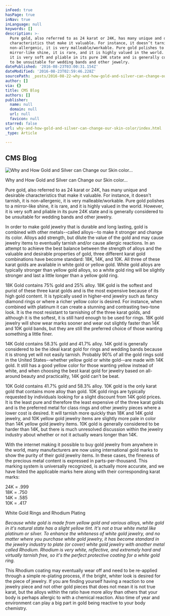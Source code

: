 ```yaml
---
inFeed: true
hasPage: true
inNav: true
inLanguage: null
keywords: []
description: >-
  Pure gold, also referred to as 24 karat or 24K, has many unique and desirable
  characteristics that make it valuable. For instance, it doesn’t tarnish, it is
  non-allergenic, it is very malleable/workable. Pure gold polishes to a
  mirror-like shine, it is rare, and it is highly valued in the world. However,
  it is very soft and pliable in its pure 24K state and is generally considered
  to be unsuitable for wedding bands and other jewelry.
datePublished: '2016-08-23T03:00:31.154Z'
dateModified: '2016-08-23T02:59:46.228Z'
sourcePath: _posts/2016-08-22-why-and-how-gold-and-silver-can-change-our-skin-color.md
author: []
via: {}
title: CMS Blog
authors: []
publisher:
  name: null
  domain: null
  url: null
  favicon: null
starred: false
url: why-and-how-gold-and-silver-can-change-our-skin-color/index.html
_type: Article

---
```

## CMS Blog
![Why and How Gold and Silver can Change our Skin color…](https://the-grid-user-content.s3-us-west-2.amazonaws.com/2d535d86-fd56-41fc-b81e-f2aebb5c8b9e.jpg)

Why and How Gold and Silver can Change our Skin color...

Pure gold, also referred to as 24 karat or 24K, has many unique and desirable characteristics that make it valuable. For instance, it doesn't tarnish, it is non-allergenic, it is very malleable/workable. Pure gold polishes to a mirror-like shine, it is rare, and it is highly valued in the world. However, it is very soft and pliable in its pure 24K state and is generally considered to be unsuitable for wedding bands and other jewelry.

In order to make gold jewelry that is durable and long lasting, gold is combined with other metals--called alloys--to make it stronger and change its color. Alloys add strength, but dilute the value of the gold and may cause jewelry items to eventually tarnish and/or cause allergic reactions. In an attempt to achieve the best balance between the strength of alloys and the valuable and desirable properties of gold, three different karat gold combinations have become standard: 18K, 14K, and 10K. All three of these karat golds are available in white gold or yellow gold. White gold alloys are typically stronger than yellow gold alloys, so a white gold ring will be slightly stronger and last a little longer than a yellow gold ring.

18K Gold contains 75% gold and 25% alloy. 18K gold is the softest and purist of these three karat golds and is the most expensive because of its high gold content. It is typically used in higher-end jewelry such as fancy diamond rings or where a richer yellow color is desired. For instance, when combined with platinum it can create a stunning and contrasting two-tone look. It is the most resistant to tarnishing of the three karat golds, and although it is the softest, it is still hard enough to be used for rings. 18K gold jewelry will show wear marks sooner and wear out slightly faster than 14K and 10K gold bands, but they are still the preferred choice of those wanting something a little finer.

14K Gold contains 58.3% gold and 41.7% alloy. 14K gold is generally considered to be the ideal karat gold for rings and wedding bands because it is strong yet will not easily tarnish. Probably 90% of all the gold rings sold in the United States--whether yellow gold or white gold--are made with 14K gold. It still has a good yellow color for those wanting yellow instead of white, and when choosing the best karat gold for jewelry based on all-around beauty and practicality, 14K gold can't be beat.

10K Gold contains 41.7% gold and 58.3% alloy. 10K gold is the only karat gold that contains more alloy than gold. 10K gold rings are typically requested by individuals looking for a slight discount from 14K gold prices. It is the least pure and therefore the least expensive of the three karat golds and is the preferred metal for class rings and other jewelry pieces where a lower cost is desired. It will tarnish more quickly than 18K and 14K gold jewelry, and 10K yellow gold jewelry items are slightly more pale in color than 14K yellow gold jewelry items. 10K gold is generally considered to be harder than 14K, but there is much unresolved discussion within the jewelry industry about whether or not it actually wears longer than 14K.

With the internet making it possible to buy gold jewelry from anywhere in the world, many manufacturers are now using international gold marks to show the purity of their gold jewelry items. In these cases, the fineness of the precious metal content is expressed in parts-per-thousand. This marking system is universally recognized, is actually more accurate, and we have listed the applicable marks here along with their corresponding karat marks:

24K = .999  
18K = .750  
14K = .585  
10K = .417

White Gold Rings and Rhodium Plating

_Because white gold is made from yellow gold and various alloys, white gold in it's natural state has a slight yellow tint. It's not a true white metal like platinum or silver. To enhance the whiteness of white gold jewelry, and no matter where you purchase white gold jewelry, it has become standard in the jewelry industry to plate (or cover) white gold jewelry with another metal called Rhodium. Rhodium is very white, reflective, and extremely hard and virtually tarnish free, so it's the perfect protective coating for a white gold ring._

This Rhodium coating may eventually wear off and need to be re-applied through a simple re-plating process, if the bright, whiter look is desired for the piece of jewelry. If you are finding yourself having a reaction to one jewelry piece and not other gold pieces that does not mean it is not true karat, but the alloys within the ratio have more alloy than others that your body is perhaps allergic to with a chemical reaction. Also time of year and environment can play a big part in gold being reactive to your body chemistry.